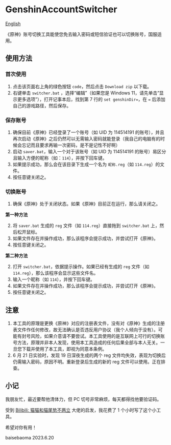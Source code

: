 # GenshinAccountSwitcher

[English](readme_english.md)

《原神》账号切换工具能使您免去输入密码或短信验证也可以切换账号，国服适用。

## 使用方法

### 首次使用

1. 点击该页面右上角的绿色按钮 `code`，然后点击 `Download zip` 以下载。
2. 右键单击 `switcher.bat` ，选择“编辑”（如果您是 Windows 11，请先单击“显示更多选项”），打开记事本后，找到第 7 行的 `set genshinDir=`，在 `=` 后添加自己的游戏路径，然后保存。

### 保存账号

1. 确保目前《原神》已经登录了一个账号（如 UID 为 114514191 的账号），并且再次启动《原神》之后仍然可以无需输入密码就能登录（我自己的电脑有的时候会忘记而且要求再输一次密码，是不是记性不好啊）
2. 启动 `saver.bat`，输入一个对于该账号（如 UID 为 114514191 的账号）易区分且输入方便的昵称（如：`114`），并按下回车键。
3. 如果提示成功，那么会在该目录下生成一个名为 `昵称.reg`（如 `114.reg`）的文件。
4. 按任意键关闭之。

### 切换账号

1. 确保《原神》处于关闭状态。如果《原神》目前正在运行，那么请关闭之。

**第一种方法**

2. 将 `saver.bat` 生成的 `reg` 文件（如 `114.reg`）直接拖到 `switcher.bat` 上，然后松开鼠标。
3. 如果文件存在并操作成功，那么该程序会提示成功，并尝试打开《原神》。
4. 按任意键关闭之。

**第二种方法**

2. 打开 `switcher.bat`，依据提示操作。如果已经有生成的 `reg` 文件（如 `114.reg`），那么该程序会显示这些文件名。
3. 输入一个昵称（如 `114`），并按下回车键。
4. 如果文件存在并操作成功，那么该程序会提示成功，并尝试打开《原神》。
5. 按任意键关闭之。

## 注意

1. 本工具的原理是更换《原神》对应的注册表文件，没有对《原神》生成的注册表文件作任何修改，故无法确认是否违反用户协议（我个人倾向于没有）。可能有封号风险，如果介意请不要尝试。本工具使用的是互联网上可行的切换账号方法，原理并非本人发现，使用本工具造成的任何后果全部与本人无关。一旦您下载并使用了本工具，即视为同意本条例。
2. 6 月 21 日实验时，发现 19 日深夜生成的两个 reg 文件均失效，表现为切换后仍需输入密码，原因不明。重新登录后生成的新的 reg 文件可以使用。正在排查。

## 小记

我朋友忙，最近要帮他清体力，但 PC 切号非常麻烦，每天都得找他要验证码。

受到 [Bilibili: 猫猫和猫尾势不两立](https://www.bilibili.com/read/cv11004659/) 大佬的启发，我花费了 1 个小时写了这个小工具。

希望对你有用！

baisebaoma 2023.6.20
